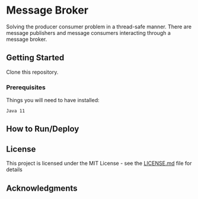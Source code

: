 # Message Broker

Solving the producer consumer problem in a thread-safe manner. There are message publishers and message consumers interacting through a message broker.

## Getting Started

Clone this repository.

### Prerequisites

Things you will need to have installed:
```
Java 11
```

## How to Run/Deploy

## License

This project is licensed under the MIT License - see the [LICENSE.md](https://github.com/kdbalabanov/simple-python-blockchain/blob/master/LICENSE) file for details

## Acknowledgments

